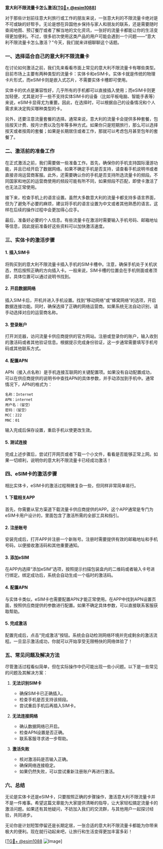 **意大利不限流量卡怎么激活[[TG💪+ @esim1088](https://t.me/s/esim1088)]**

对于那些计划前往意大利旅行或工作的朋友来说，一张意大利的不限流量卡绝对是不可或缺的好帮手。无论是想在异国他乡保持与家人和朋友的联系，还是需要随时查阅地图、预订餐厅或者了解当地的文化资讯，一张好的流量卡都能让你的生活变得更加便利。不过，很多初次使用这类产品的用户可能会遇到一个问题——“意大利不限流量卡怎么激活？”今天，我们就来详细聊聊这个话题。

### **一、选择适合自己的意大利不限流量卡**

在讨论如何激活之前，我们先来看看市面上常见的意大利不限流量卡有哪些类型。目前市场上主要有两种类型的流量卡：实体卡和eSIM卡。实体卡就是传统的物理卡片形式，而eSIM卡则是嵌入式芯片，不需要实体卡槽即可使用。

实体卡的优点是兼容性好，几乎所有的手机都可以直接插入使用；而eSIM卡则更加轻便，尤其是对于一些不支持实体SIM卡的设备（比如平板电脑、智能手表等）来说，eSIM卡显得尤为重要。因此，在选择时，可以根据自己的设备情况和个人需求来决定购买哪种类型的卡。

另外，还要注意流量套餐的选择。通常来说，意大利的流量卡会提供多种套餐，包括按天计费、按月计费以及包年等多种方式。如果你只是短期旅行，那么可以选择按天或者按周的套餐；如果是长期居住或者工作，那就可以考虑包月甚至包年的套餐了。

### **二、激活前的准备工作**

在正式激活之前，我们需要做一些准备工作。首先，确保你的手机支持国际漫游功能，并且已经开启了数据网络。如果不确定手机是否支持，请查看手机说明书或者直接咨询运营商客服。此外，还需要确认你的手机是否支持所选流量卡的频段。不同国家和地区的运营商使用的频段可能有所不同，如果频段不匹配，即使卡激活了也无法正常使用。

接下来，检查手机上的语言设置。虽然大多数意大利的流量卡都支持多语言界面，但为了避免不必要的麻烦，建议将手机的语言设置为中文或者其他熟悉的语言。这样在后续的操作过程中会更加得心应手。

最后，准备好必要的个人信息。有些流量卡在激活时需要输入手机号码、邮箱地址等信息，因此提前准备好这些资料可以加快激活速度。

### **三、实体卡的激活步骤**

#### **1. 插入SIM卡**
将购买到的意大利不限流量卡插入手机的SIM卡槽中。注意，确保手机处于关机状态，然后按照正确的方向插入卡。一般来说，SIM卡槽的位置会在手机侧面或者顶部，具体位置可以通过说明书找到。

#### **2. 开启数据网络**
插入SIM卡后，开机并进入手机设置。找到“移动网络”或“蜂窝网络”的选项，开启数据连接功能。同时，确保选择了正确的网络运营商。如果系统无法自动识别，请手动选择对应的运营商名称。

#### **3. 登录账户**
打开浏览器，访问流量卡供应商提供的官方网站。注册或登录你的账户，输入收到的激活码或者其他验证信息。根据提示完成身份验证，这一步通常需要填写手机号码或其他联系方式。

#### **4. 配置APN**
APN（接入点名称）是手机连接互联网的关键配置项。如果没有自动配置成功，可以在供应商提供的说明书中查找APN的具体参数，并手动添加到手机中。通常情况下，APN的格式为：
```
名称：Internet
APN：internet
用户名：（留空）
密码：（留空）
MCC：222
MNC：01
```
输入完成后保存设置，重启手机以使更改生效。

#### **5. 测试连接**
完成上述步骤后，尝试打开网页或者下载一个小文件，看看是否能够正常上网。如果一切顺利，说明你的意大利不限流量卡已经成功激活！

### **四、eSIM卡的激活步骤**

相比实体卡，eSIM卡的激活过程稍微复杂一些，但同样非常简单易行。

#### **1. 下载相关APP**
首先，你需要从官方渠道下载流量卡供应商提供的APP。这个APP通常是专门为eSIM卡用户设计的，里面包含了激活所需的全部工具和指引。

#### **2. 注册账号**
安装完成后，打开APP并注册一个新账号。注册时需要提供有效的邮箱地址和手机号码，以便接收激活码和其他重要通知。

#### **3. 添加eSIM**
在APP内选择“添加eSIM”选项，按照提示扫描包装盒内的二维码或者输入卡号进行绑定。绑定成功后，系统会自动生成一个临时的激活码。

#### **4. 配置APN**
与实体卡类似，eSIM卡也需要配置APN才能正常使用。在APP中找到APN设置页面，按照供应商提供的参数进行配置。如果不确定具体参数，可以直接联系客服获取帮助。

#### **5. 完成激活**
配置完成后，点击“完成激活”按钮。系统会自动检测网络环境并完成剩余的激活流程。一旦显示激活成功，你就可以开始享受无限畅快的网络体验了！

### **五、常见问题及解决方法**

尽管激活过程看似简单，但在实际操作中仍可能出现一些小问题。以下是一些常见的问题及其解决方案：

1. **无法识别SIM卡**
   - 确保SIM卡已正确插入。
   - 检查手机是否支持该频段。
   - 尝试重启手机后再插入SIM卡。

2. **无法连接网络**
   - 确认数据网络已开启。
   - 检查APN设置是否正确。
   - 联系客服寻求进一步帮助。

3. **激活失败**
   - 核对激活码是否输入正确。
   - 确保网络连接稳定。
   - 如果仍然失败，可以尝试重新注册账户再进行激活。

### **六、总结**

无论是实体卡还是eSIM卡，只要按照正确的步骤操作，激活意大利不限流量卡并不是一件难事。希望这篇文章能为大家提供清晰的指导，让大家轻松搞定流量卡的激活问题。如果还有其他疑问，不妨加入我们的交流群，与其他用户一起探讨经验，共同进步。

无论你是计划短暂停留还是长期定居，一张合适的意大利不限流量卡都能为你带来极大的便利。现在就行动起来吧，让旅行和生活变得更加丰富多彩！

[[TG💪+ @esim1088](https://t.me/s/esim1088) ![Image](https://i.postimg.cc/4NQfJmqS/Snipaste-2025-05-13-00-14-12.png)]